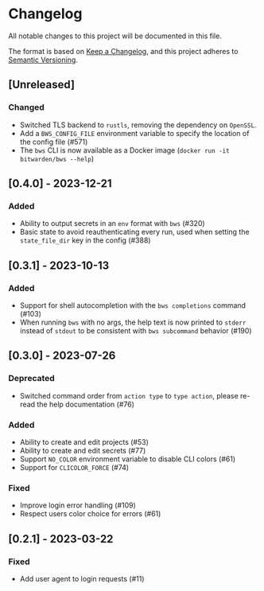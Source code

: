 # Changelog

All notable changes to this project will be documented in this file.

The format is based on [Keep a Changelog](https://keepachangelog.com/en/1.1.0/), and this project
adheres to [Semantic Versioning](https://semver.org/spec/v2.0.0.html).

## [Unreleased]

### Changed

- Switched TLS backend to `rustls`, removing the dependency on `OpenSSL`.
- Add a `BWS_CONFIG_FILE` environment variable to specify the location of the config file (#571)
- The `bws` CLI is now available as a Docker image (`docker run -it bitwarden/bws --help`)

## [0.4.0] - 2023-12-21

### Added

- Ability to output secrets in an `env` format with `bws` (#320)
- Basic state to avoid reauthenticating every run, used when setting the `state_file_dir` key in the
  config (#388)

## [0.3.1] - 2023-10-13

### Added

- Support for shell autocompletion with the `bws completions` command (#103)
- When running `bws` with no args, the help text is now printed to `stderr` instead of `stdout` to
  be consistent with `bws subcommand` behavior (#190)

## [0.3.0] - 2023-07-26

### Deprecated

- Switched command order from `action type` to `type action`, please re-read the help documentation
  (#76)

### Added

- Ability to create and edit projects (#53)
- Ability to create and edit secrets (#77)
- Support `NO_COLOR` environment variable to disable CLI colors (#61)
- Support for `CLICOLOR_FORCE` (#74)

### Fixed

- Improve login error handling (#109)
- Respect users color choice for errors (#61)

## [0.2.1] - 2023-03-22

### Fixed

- Add user agent to login requests (#11)
